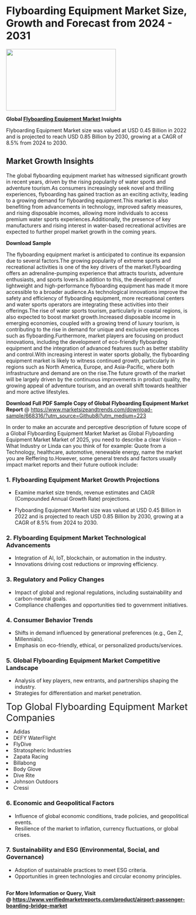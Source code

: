 <H1>Flyboarding Equipment Market Size, Growth and Forecast from 2024 - 2031</H1><img class="aligncenter size-medium wp-image-584254" src="https://thirdeyenews.in/wp-content/uploads/2024/09/Global-Market-Research-300x168.jpeg" alt="" width="300" height="168" /><p><strong>Global&nbsp;<a href="https://www.marketsizeandtrends.com/download-sample/668316/?utm_source=Github8j?utm_medium=223">Flyboarding Equipment Market</a> Insights</strong></p><p>Flyboarding Equipment Market size was valued at USD 0.45 Billion in 2022 and is projected to reach USD 0.85 Billion by 2030, growing at a CAGR of 8.5% from 2024 to 2030.</p><p><h2>Market Growth Insights</h2> <p>The global flyboarding equipment market has witnessed significant growth in recent years, driven by the rising popularity of water sports and adventure tourism.As consumers increasingly seek novel and thrilling experiences, flyboarding has gained traction as an exciting activity, leading to a growing demand for flyboarding equipment.This market is also benefiting from advancements in technology, improved safety measures, and rising disposable incomes, allowing more individuals to access premium water sports experiences.Additionally, the presence of key manufacturers and rising interest in water-based recreational activities are expected to further propel market growth in the coming years.</p> <p><strong>Download Sample</strong></p> <p>The flyboarding equipment market is anticipated to continue its expansion due to several factors.The growing popularity of extreme sports and recreational activities is one of the key drivers of the market.Flyboarding offers an adrenaline-pumping experience that attracts tourists, adventure enthusiasts, and sports lovers.In addition to this, the development of lightweight and high-performance flyboarding equipment has made it more accessible to a broader audience.As technological innovations improve the safety and efficiency of flyboarding equipment, more recreational centers and water sports operators are integrating these activities into their offerings.The rise of water sports tourism, particularly in coastal regions, is also expected to boost market growth.Increased disposable income in emerging economies, coupled with a growing trend of luxury tourism, is contributing to the rise in demand for unique and exclusive experiences such as flyboarding.Furthermore, market players are focusing on product innovations, including the development of eco-friendly flyboarding equipment and the integration of advanced features such as better stability and control.With increasing interest in water sports globally, the flyboarding equipment market is likely to witness continued growth, particularly in regions such as North America, Europe, and Asia-Pacific, where both infrastructure and demand are on the rise.The future growth of the market will be largely driven by the continuous improvements in product quality, the growing appeal of adventure tourism, and an overall shift towards healthier and more active lifestyles.<p><span class=""><strong>Download Full PDF Sample Copy of Global Flyboarding Equipment Market Report</strong> @ <a href="https://www.marketsizeandtrends.com/download-sample/668316/?utm_source=Github8j?utm_medium=223" target="_blank">https://www.marketsizeandtrends.com/download-sample/668316/?utm_source=Github8j?utm_medium=223</a></span></p><p>In order to make an accurate and perceptive description of future scope of a Global&nbsp;Flyboarding Equipment Market Market as Global&nbsp;Flyboarding Equipment Market Market of 2025, you need to describe a clear Vision &ndash; What Industry or Linda can you think of for example: Quote from a Technology, healthcare, automotive, renewable energy, name the market you are Reffering to.However, some general trends and factors usually impact market reports and their future outlook include:</p><h3>1.&nbsp;<strong>Flyboarding Equipment Market Growth Projections</strong></h3><ul><li>Examine market size trends, revenue estimates and CAGR (Compounded Annual Growth Rate) projections.</li><li><p>Flyboarding Equipment Market size was valued at USD 0.45 Billion in 2022 and is projected to reach USD 0.85 Billion by 2030, growing at a CAGR of 8.5% from 2024 to 2030.</p></li></ul><h3>2.&nbsp;<strong>Flyboarding Equipment Market Technological Advancements</strong></h3><ul><li>Integration of AI, IoT, blockchain, or automation in the industry.</li><li>Innovations driving cost reductions or improving efficiency.</li></ul><h3>3.&nbsp;<strong>Regulatory and Policy Changes</strong></h3><ul><li>Impact of global and regional regulations, including sustainability and carbon-neutral goals.</li><li>Compliance challenges and opportunities tied to government initiatives.</li></ul><h3>4.&nbsp;<strong>Consumer Behavior Trends</strong></h3><ul><li>Shifts in demand influenced by generational preferences (e.g., Gen Z, Millennials).</li><li>Emphasis on eco-friendly, ethical, or personalized products/services.</li></ul><h3>5.&nbsp;<strong>Global Flyboarding Equipment Market Competitive Landscape</strong></h3><ul><li>Analysis of key players, new entrants, and partnerships shaping the industry.</li><li>Strategies for differentiation and market penetration.</li></ul><p data-pm-slice="1 1 []"><span style="color: inherit; font-family: inherit; font-size: 25px;">Top Global Flyboarding Equipment Market Companies</span></p><div class="" data-test-id=""><p><li>Adidas</li><li> DEFY WaterFlight</li><li> FlyDive</li><li> Stratospheric Industries</li><li> Zapata Racing</li><li> Billabong</li><li> Body Glove</li><li> Dive Rite</li><li> Johnson Outdoors</li><li> Cressi</li></p></div><h3>6.&nbsp;<strong>Economic and Geopolitical Factors</strong></h3><ul><li>Influence of global economic conditions, trade policies, and geopolitical events.</li><li>Resilience of the market to inflation, currency fluctuations, or global crises.</li></ul><h3>7.&nbsp;<strong>Sustainability and ESG (Environmental, Social, and Governance)</strong></h3><ul><li>Adoption of sustainable practices to meet ESG criteria.</li><li>Opportunities in green technologies and circular economy principles.</li></ul><h2><strong style="font-size: 14px;">For More Information or Query, Visit @&nbsp;</strong><a style="background-color: #ffffff; font-size: 14px;" href="https://www.marketsizeandtrends.com/report/flyboarding-equipment-market/" target="_blank">https://www.verifiedmarketreports.com/product/airport-passenger-boarding-bridge-market</a></h2>